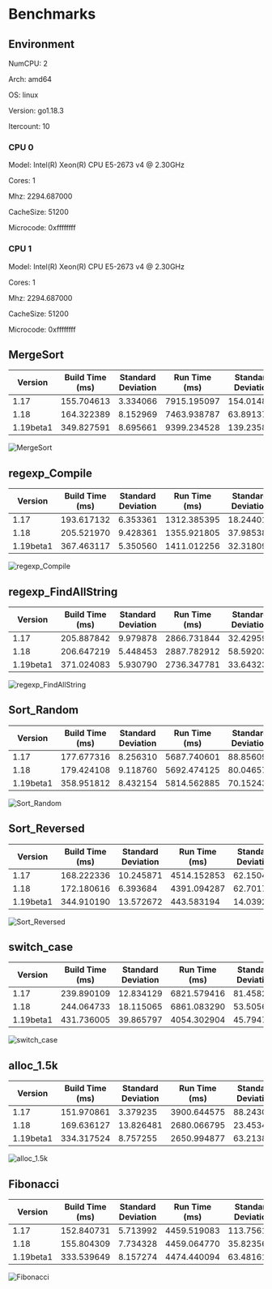 # Benchmarks

## Environment

NumCPU: 2

Arch: amd64

OS: linux

Version: go1.18.3

Itercount: 10

### CPU 0

Model: Intel(R) Xeon(R) CPU E5-2673 v4 @ 2.30GHz

Cores: 1

Mhz: 2294.687000

CacheSize: 51200

Microcode: 0xffffffff

### CPU 1

Model: Intel(R) Xeon(R) CPU E5-2673 v4 @ 2.30GHz

Cores: 1

Mhz: 2294.687000

CacheSize: 51200

Microcode: 0xffffffff

## MergeSort

| Version | Build Time (ms) | Standard Deviation | Run Time (ms) | Standard Deviation |
| ------ | ------ | ------ | ------ | ------ |
| 1.17 | 155.704613 | 3.334066 | 7915.195097 | 154.014875 |
| 1.18 | 164.322389 | 8.152969 | 7463.938787 | 63.891374 |
| 1.19beta1 | 349.827591 | 8.695661 | 9399.234528 | 139.235812 |

![MergeSort](./619024e898d5dcaadcf23d3b2f3a22d86c871a7b76284aafd1eb289200c2e49a.png)

## regexp_Compile

| Version | Build Time (ms) | Standard Deviation | Run Time (ms) | Standard Deviation |
| ------ | ------ | ------ | ------ | ------ |
| 1.17 | 193.617132 | 6.353361 | 1312.385395 | 18.244011 |
| 1.18 | 205.521970 | 9.428361 | 1355.921805 | 37.985387 |
| 1.19beta1 | 367.463117 | 5.350560 | 1411.012256 | 32.318098 |

![regexp_Compile](./b52c0e0ed5be138613a41e4ac82fa786572d3635aa9d38700ddd7703cdee0d33.png)

## regexp_FindAllString

| Version | Build Time (ms) | Standard Deviation | Run Time (ms) | Standard Deviation |
| ------ | ------ | ------ | ------ | ------ |
| 1.17 | 205.887842 | 9.979878 | 2866.731844 | 32.429598 |
| 1.18 | 206.647219 | 5.448453 | 2887.782912 | 58.592036 |
| 1.19beta1 | 371.024083 | 5.930790 | 2736.347781 | 33.643238 |

![regexp_FindAllString](./efbe67306d3132a2dcfa4c74e1ad1b2c51fd7423e2e5a5e3e4878c640f2a526d.png)

## Sort_Random

| Version | Build Time (ms) | Standard Deviation | Run Time (ms) | Standard Deviation |
| ------ | ------ | ------ | ------ | ------ |
| 1.17 | 177.677316 | 8.256310 | 5687.740601 | 88.856091 |
| 1.18 | 179.424108 | 9.118760 | 5692.474125 | 80.046579 |
| 1.19beta1 | 358.951812 | 8.432154 | 5814.562885 | 70.152430 |

![Sort_Random](./7a0a58c9e3b5825d5c91544e7e01469f5aeb4b3af178a861bf75b9731df604c0.png)

## Sort_Reversed

| Version | Build Time (ms) | Standard Deviation | Run Time (ms) | Standard Deviation |
| ------ | ------ | ------ | ------ | ------ |
| 1.17 | 168.222336 | 10.245871 | 4514.152853 | 62.150439 |
| 1.18 | 172.180616 | 6.393684 | 4391.094287 | 62.701789 |
| 1.19beta1 | 344.910190 | 13.572672 | 443.583194 | 14.039211 |

![Sort_Reversed](./4f239a2e282214a7bf7c377fcf6bb4540d0934ce7ce00fadb75e8eeeb38d843d.png)

## switch_case

| Version | Build Time (ms) | Standard Deviation | Run Time (ms) | Standard Deviation |
| ------ | ------ | ------ | ------ | ------ |
| 1.17 | 239.890109 | 12.834129 | 6821.579416 | 81.458227 |
| 1.18 | 244.064733 | 18.115065 | 6861.083290 | 53.505628 |
| 1.19beta1 | 431.736005 | 39.865797 | 4054.302904 | 45.794767 |

![switch_case](./725e73000e499ff7420aa0f5b1c7dfb379e3381a122e47e5d482cb597e03166a.png)

## alloc_1.5k

| Version | Build Time (ms) | Standard Deviation | Run Time (ms) | Standard Deviation |
| ------ | ------ | ------ | ------ | ------ |
| 1.17 | 151.970861 | 3.379235 | 3900.644575 | 88.243038 |
| 1.18 | 169.636127 | 13.826481 | 2680.066795 | 23.453476 |
| 1.19beta1 | 334.317524 | 8.757255 | 2650.994877 | 63.213884 |

![alloc_1.5k](./78691b2f49e91d20e4fc03ba30be4e2828c5acd9ddd58fbf8d3e5b21bed97b8d.png)

## Fibonacci

| Version | Build Time (ms) | Standard Deviation | Run Time (ms) | Standard Deviation |
| ------ | ------ | ------ | ------ | ------ |
| 1.17 | 152.840731 | 5.713992 | 4459.519083 | 113.756183 |
| 1.18 | 155.804309 | 7.734328 | 4459.064770 | 35.823564 |
| 1.19beta1 | 333.539649 | 8.157274 | 4474.440094 | 63.481616 |

![Fibonacci](./016be0f0bc3aacaadb309d0adc2b1024980e3775065236c79ab0d186380b4f83.png)

